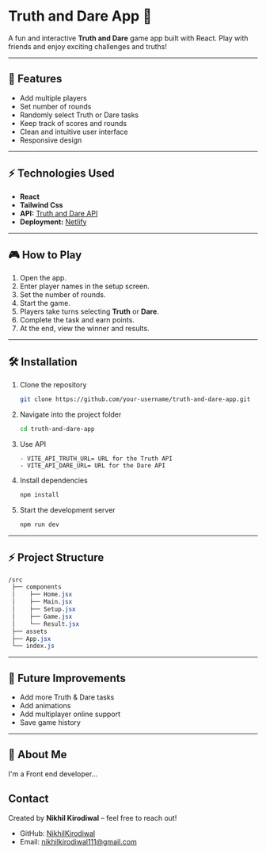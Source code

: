 # Truth and Dare App 🎲

A fun and interactive **Truth and Dare** game app built with React. Play with friends and enjoy exciting challenges and truths!

---

## 🚀 Features

- Add multiple players  
- Set number of rounds  
- Randomly select Truth or Dare tasks  
- Keep track of scores and rounds  
- Clean and intuitive user interface  
- Responsive design  

---

## ⚡ Technologies Used

- **React**    
- **Tailwind Css**
- **API:** [Truth and Dare API](https://docs.truthordarebot.xyz/api-docs)
- **Deployment:** [Netlify](https://truth-and-dare-web-app.netlify.app)

---

## 🎮 How to Play

1. Open the app.  
2. Enter player names in the setup screen.  
3. Set the number of rounds.  
4. Start the game.  
5. Players take turns selecting **Truth** or **Dare**.  
6. Complete the task and earn points.  
7. At the end, view the winner and results.  

---

## 🛠️ Installation

1. Clone the repository  
   ```bash
   git clone https://github.com/your-username/truth-and-dare-app.git
2. Navigate into the project folder
   ```bash
   cd truth-and-dare-app
3. Use API
   ```
   - VITE_API_TRUTH_URL= URL for the Truth API
   - VITE_API_DARE_URL= URL for the Dare API

4. Install dependencies
   ```bash
   npm install
5. Start the development server
   ```bash
   npm run dev

---

## ⚡ Project Structure
   ```css
   /src
    ├── components
    │    ├── Home.jsx
    │    ├── Main.jsx
    │    ├── Setup.jsx
    │    ├── Game.jsx
    │    └── Result.jsx
    ├── assets
    ├── App.jsx
    └── index.js
   ```

---

## 🎯 Future Improvements

- Add more Truth & Dare tasks
- Add animations
- Add multiplayer online support
- Save game history

---

## 🚀 About Me
I'm a Front end developer...

## Contact

Created by **Nikhil Kirodiwal** – feel free to reach out!
- GitHub: [NikhilKirodiwal](https://github.com/nikhilkirodiwal)
- Email: nikhilkirodiwal111@gmail.com
